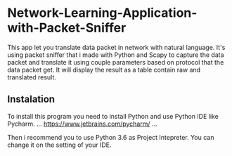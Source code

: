 # Network-Learning-Application-with-Packet-Sniffer
This app let you translate data packet in network with natural language. It's using packet sniffer that i made with Python and Scapy to capture the data packet and translate it using couple parameters based on protocol that the data packet get. It will display the result as a table contain raw and translated result. 

## Instalation
To install this program you need to install Python and use Python IDE like Pycharm. 
...
https://www.jetbrains.com/pycharm/
...

Then i recommend you to use Python 3.6 as Project Intepreter. You can change it on the setting of your IDE. 


